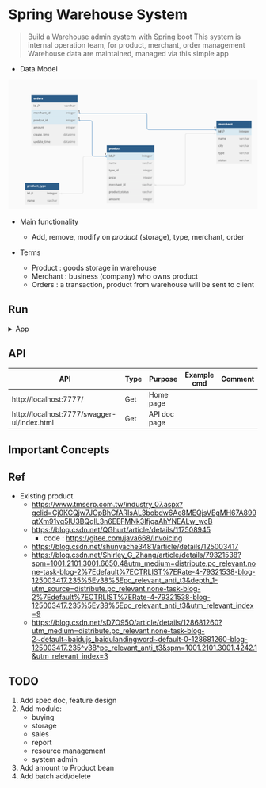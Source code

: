# Spring Warehouse System
> Build a Warehouse admin system with Spring boot
> This system is internal operation team, for product, merchant, order management
> Warehouse data are maintained, managed via this simple app

- Data Model
<p align="center"><img src ="./springWarehouse/doc/pic/data_model.png"></p>

- Main functionality
  - Add, remove, modify on *product* (storage), type, merchant, order

- Terms
  - Product : goods storage in warehouse
  - Merchant : business (company) who owns product
  - Orders : a transaction, product from warehouse will be sent to client 

## Run

<details>
<summary>App</summary>

- Run DDL first
	- all SQL files under `/sql/ddl`

```bash
#---------------------------
# Run app
#---------------------------

# build
mvn package

# run
java -jar target/springWarehouse-0.0.1-SNAPSHOT.jar
```

</details>

## API

| API | Type | Purpose | Example cmd | Comment|
| ----- | -------- | ---- | ----- | ---- |
| http://localhost:7777/ | Get | Home page || |
| http://localhost:7777/swagger-ui/index.html | Get | API doc page || |

## Important Concepts

## Ref

- Existing product
	- https://www.tmserp.com.tw/industry_07.aspx?gclid=Cj0KCQjw7JOpBhCfARIsAL3bobdw6Ae8MEQjsVEgMH67A899qtXm91vq5IU3BQqIL3n6EEFMNk3IfjgaAhYNEALw_wcB
	- https://blog.csdn.net/QGhurt/article/details/117508945
		- code : https://gitee.com/java668/Invoicing
	- https://blog.csdn.net/shunyache3481/article/details/125003417
	- https://blog.csdn.net/Shirley_G_Zhang/article/details/79321538?spm=1001.2101.3001.6650.4&utm_medium=distribute.pc_relevant.none-task-blog-2%7Edefault%7ECTRLIST%7ERate-4-79321538-blog-125003417.235%5Ev38%5Epc_relevant_anti_t3&depth_1-utm_source=distribute.pc_relevant.none-task-blog-2%7Edefault%7ECTRLIST%7ERate-4-79321538-blog-125003417.235%5Ev38%5Epc_relevant_anti_t3&utm_relevant_index=9
	- https://blog.csdn.net/sD7O95O/article/details/128681260?utm_medium=distribute.pc_relevant.none-task-blog-2~default~baidujs_baidulandingword~default-0-128681260-blog-125003417.235^v38^pc_relevant_anti_t3&spm=1001.2101.3001.4242.1&utm_relevant_index=3

## TODO

1. Add spec doc, feature design
2. Add module:
	- buying
	- storage
	- sales
	- report
	- resource management
	- system admin
2. Add amount to Product bean
3. Add batch add/delete
